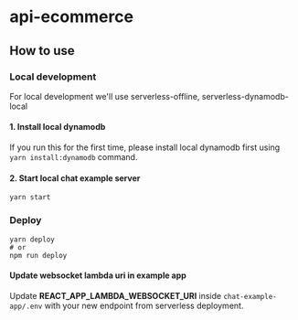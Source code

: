 # api-ecommerce

## How to use

### Local development

For local development we'll use serverless-offline, serverless-dynamodb-local

#### 1. Install local dynamodb

If you run this for the first time, please install local dynamodb first using `yarn install:dynamodb` command.

#### 2. Start local chat example server

```console
yarn start
```

### Deploy

```console
yarn deploy
# or
npm run deploy
```

#### Update websocket lambda uri in example app

Update **REACT_APP_LAMBDA_WEBSOCKET_URI** inside `chat-example-app/.env` with your new endpoint from serverless deployment.
